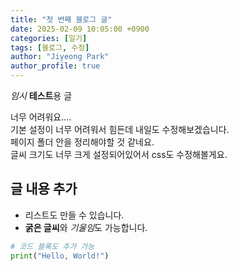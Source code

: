 ```yaml
---
title: "첫 번째 블로그 글"
date: 2025-02-09 10:05:00 +0900
categories: [일기]
tags: [블로그, 수정]
author: "Jiyeong Park"
author_profile: true
---
```


_임시_ **테스트**용 글

너무 어려워요....  
기본 설정이 너무 어려워서 힘든데 내일도 수정해보겠습니다.  
페이지 폴더 안을 정리해야할 것 같네요.  
글씨 크기도 너무 크게 설정되어있어서 css도 수정해볼게요.

## 글 내용 추가

- 리스트도 만들 수 있습니다.
- **굵은 글씨**와 *기울임*도 가능합니다.

```python
# 코드 블록도 추가 가능
print("Hello, World!")
```

